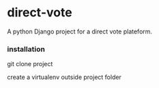 # direct-vote
A python Django project for a direct vote plateform.

### installation

git clone project

create a virtualenv outside project folder


